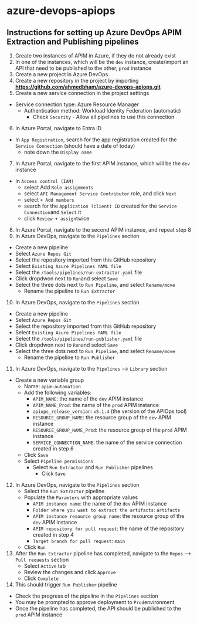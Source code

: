 # azure-devops-apiops

## Instructions for setting up Azure DevOps APIM Extraction and Publishing pipelines

1. Create two instances of APIM in Azure, if they do not already exist
2. In one of the instances, which will be the `dev` instance, create/import an API that need to be published to the other, `prod` instance
3. Create a new project in Azure DevOps
4. Create a new repository in the project by importing **https://github.com/ahmedbham/azure-devops-apiops.git**
5. Create a new service connection in the project settings
  - Service connection type: Azure Resource Manager
    - Authentication method: Workload Identity Federation (automatic)
        - Check `Security` - Allow all pipelines to use this connection
6. In Azure Portal, navigate to Entra ID
  - In `App Registration`, search for the app registration created for the `Service Connection` (should have a date of today)
    - note down the `Display name` 
7. In Azure Portal, navigate to the first APIM instance, which will be the `dev` instance
  - In `Access control (IAM)` 
    - select Add `Role assignments`
    - select `API Management Service Contributor` role, and click `Next`
    - select `+ Add members`
    - search for the `Application (client) ID` created for the `Service Connection`and `Select` it
    - click `Review + assign`twice 
    
8. In Azure Portal, navigate to the second APIM instance, and repeat step 8
9. In Azure DevOps, navigate to the `Pipelines` section
  - Create a new pipeline
  - Select `Azure Repos Git`
  - Select the repository imported from this GitHub repository
  - Select `Existing Azure Pipelines YAML file`
  - Select the `/tools/pipelines/run-extractor.yaml` file
  - Click dropdwon next to `Run`and select `Save`
  - Select the three dots next to `Run Pipeline`, and select `Rename/move`
    - Rename the pipeline to `Run Extractor`
10. In Azure DevOps, navigate to the `Pipelines` section
  - Create a new pipeline
  - Select `Azure Repos Git`
  - Select the repository imported from this GitHub repository
  - Select `Existing Azure Pipelines YAML file`
  - Select the `/tools/pipelines/run-publisher.yaml` file
  - Click dropdwon next to `Run`and select `Save`
  - Select the three dots next to `Run Pipeline`, and select `Rename/move`
    - Rename the pipeline to `Run Publisher`
11. In Azure DevOps, navigate to the `Pipelines` --> `Library` section
  - Create a new variable group
    - Name: `apim-automation`
    - Add the following variables:
      - `APIM_NAME`: the name of the `dev` APIM instance
      - `APIM_NAME_Prod`: the name of the `prod` APIM instance
      - `apiops_release_version`: `v5.1.4` (the version of the APIOps tool)
      - `RESOURCE_GROUP_NAME`: the resource group of the `dev` APIM instance
      - `RESOURCE_GROUP_NAME_Prod`: the resource group of the `prod` APIM instance
      - `SERVICE_CONNECTION_NAME`: the name of the service connection created in step 6
    - Click `Save`
    - Select `Pipeline permissions`
      - Select `Run Extractor` and `Run Publisher` pipelines
        - Click `Save`
12. In Azure DevOps, navigate to the `Pipelines` section
    - Select the `Run Extractor` pipeline
    - Populate the `Paramters` with appropriate values
      - `APIM instance name`: the name of the `dev` APIM instance
      - `Folder where you want to extract the artifacts`: `artifacts`
      - `APIM instance resource group name`: the resource group of the `dev` APIM instance
      - `APIM repository for pull request`: the name of the repository created in step 4
      - `Target branch for pull request`: `main`
    - Click `Run`
13. After the `Run Extractor` pipeline has completed, navigate to the `Repos` --> `Pull requests` section
    - Select `Active` tab
    - Review the changes and click `Approve`
    - Click `Complete`
14. This should trigger `Run Publisher` pipeline
  - Check the progress of the pipeline in the `Pipelines` section
  - You may be prompted to approve deployment to `Prod`environment
  - Once the pipeline has completed, the API should be published to the `prod` APIM instance
